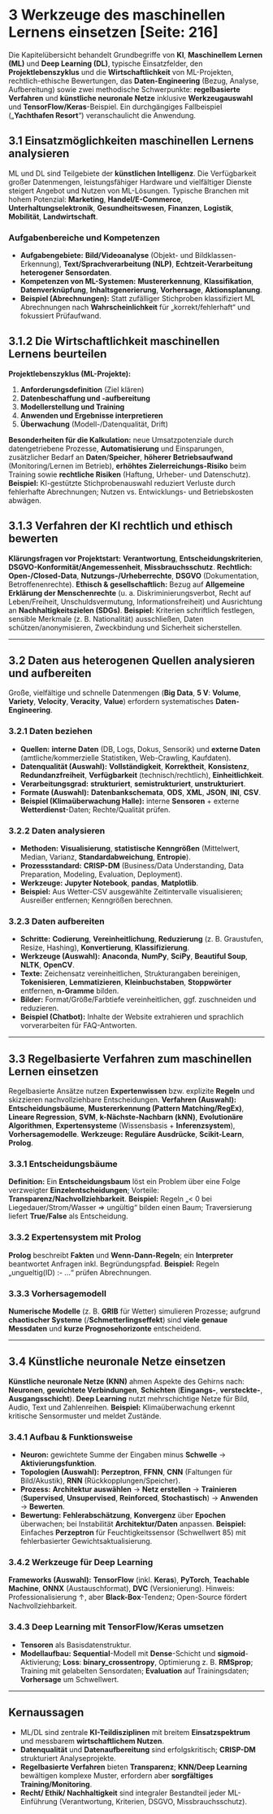 # 3 Werkzeuge des maschinellen Lernens einsetzen [Seite: 216]

Die Kapitelübersicht behandelt Grundbegriffe von **KI**, **Maschinellem Lernen (ML)** und **Deep Learning (DL)**, typische Einsatzfelder, den **Projektlebenszyklus** und die **Wirtschaftlichkeit** von ML-Projekten, rechtlich-ethische Bewertungen, das **Daten-Engineering** (Bezug, Analyse, Aufbereitung) sowie zwei methodische Schwerpunkte: **regelbasierte Verfahren** und **künstliche neuronale Netze** inklusive **Werkzeugauswahl** und **TensorFlow/Keras**-Beispiel. Ein durchgängiges Fallbeispiel („**Yachthafen Resort**“) veranschaulicht die Anwendung. 

## 3.1 Einsatzmöglichkeiten maschinellen Lernens analysieren

ML und DL sind Teilgebiete der **künstlichen Intelligenz**. Die Verfügbarkeit großer Datenmengen, leistungsfähiger Hardware und vielfältiger Dienste steigert Angebot und Nutzen von ML-Lösungen. Typische Branchen mit hohem Potenzial: **Marketing**, **Handel/E-Commerce**, **Unterhaltungselektronik**, **Gesundheitswesen**, **Finanzen**, **Logistik**, **Mobilität**, **Landwirtschaft**. 

### Aufgabenbereiche und Kompetenzen

* **Aufgabengebiete:** **Bild/Videoanalyse** (Objekt- und Bildklassen-Erkennung), **Text/Sprachverarbeitung (NLP)**, **Echtzeit-Verarbeitung heterogener Sensordaten**.
* **Kompetenzen von ML-Systemen:** **Mustererkennung**, **Klassifikation**, **Datenverknüpfung**, **Inhaltsgenerierung**, **Vorhersage**, **Aktionsplanung**.
* **Beispiel (Abrechnungen):** Statt zufälliger Stichproben klassifiziert ML Abrechnungen nach **Wahrscheinlichkeit** für „korrekt/fehlerhaft“ und fokussiert Prüfaufwand. 

## 3.1.2 Die Wirtschaftlichkeit maschinellen Lernens beurteilen

**Projektlebenszyklus (ML-Projekte):**

1. **Anforderungsdefinition** (Ziel klären)
2. **Datenbeschaffung und -aufbereitung**
3. **Modellerstellung und Training**
4. **Anwenden und Ergebnisse interpretieren**
5. **Überwachung** (Modell-/Datenqualität, Drift)

**Besonderheiten für die Kalkulation:** neue Umsatzpotenziale durch datengetriebene Prozesse, **Automatisierung** und Einsparungen, zusätzlicher Bedarf an **Daten**/**Speicher**, **höherer Betriebsaufwand** (Monitoring/Lernen im Betrieb), **erhöhtes Zielerreichungs-Risiko** beim Training sowie **rechtliche Risiken** (Haftung, Urheber- und Datenschutz). **Beispiel:** KI-gestützte Stichprobenauswahl reduziert Verluste durch fehlerhafte Abrechnungen; Nutzen vs. Entwicklungs- und Betriebskosten abwägen. 

## 3.1.3 Verfahren der KI rechtlich und ethisch bewerten

**Klärungsfragen vor Projektstart:** **Verantwortung**, **Entscheidungskriterien**, **DSGVO-Konformität/Angemessenheit**, **Missbrauchsschutz**.
**Rechtlich:** **Open-/Closed-Data**, **Nutzungs-/Urheberrechte**, **DSGVO** (Dokumentation, Betroffenenrechte).
**Ethisch & gesellschaftlich:** Bezug auf **Allgemeine Erklärung der Menschenrechte** (u. a. Diskriminierungsverbot, Recht auf Leben/Freiheit, Unschuldsvermutung, Informationsfreiheit) und Ausrichtung an **Nachhaltigkeitszielen (SDGs)**. **Beispiel:** Kriterien schriftlich festlegen, sensible Merkmale (z. B. Nationalität) ausschließen, Daten schützen/anonymisieren, Zweckbindung und Sicherheit sicherstellen. 

---

## 3.2 Daten aus heterogenen Quellen analysieren und aufbereiten

Große, vielfältige und schnelle Datenmengen (**Big Data**, **5 V**: **Volume**, **Variety**, **Velocity**, **Veracity**, **Value**) erfordern systematisches **Daten-Engineering**. 

### 3.2.1 Daten beziehen

* **Quellen:** **interne Daten** (DB, Logs, Dokus, Sensorik) und **externe Daten** (amtliche/kommerzielle Statistiken, Web-Crawling, Kaufdaten).
* **Datenqualität (Auswahl):** **Vollständigkeit**, **Korrektheit**, **Konsistenz**, **Redundanzfreiheit**, **Verfügbarkeit** (technisch/rechtlich), **Einheitlichkeit**.
* **Verarbeitungsgrad:** **strukturiert**, **semistrukturiert**, **unstrukturiert**.
* **Formate (Auswahl):** **Datenbankschemata**, **ODS**, **XML**, **JSON**, **INI**, **CSV**.
* **Beispiel (Klimaüberwachung Halle):** interne **Sensoren** + externe **Wetterdienst**-Daten; Rechte/Qualität prüfen. 

### 3.2.2 Daten analysieren

* **Methoden:** **Visualisierung**, **statistische Kenngrößen** (Mittelwert, Median, Varianz, **Standardabweichung**, **Entropie**).
* **Prozessstandard:** **CRISP-DM** (Business/Data Understanding, Data Preparation, Modeling, Evaluation, Deployment).
* **Werkzeuge:** **Jupyter Notebook**, **pandas**, **Matplotlib**.
* **Beispiel:** Aus Wetter-CSV ausgewählte Zeitintervalle visualisieren; Ausreißer entfernen; Kenngrößen berechnen. 

### 3.2.3 Daten aufbereiten

* **Schritte:** **Codierung**, **Vereinheitlichung**, **Reduzierung** (z. B. Graustufen, Resize, Hashing), **Konvertierung**, **Klassifizierung**.
* **Werkzeuge (Auswahl):** **Anaconda**, **NumPy**, **SciPy**, **Beautiful Soup**, **NLTK**, **OpenCV**.
* **Texte:** Zeichensatz vereinheitlichen, Strukturangaben bereinigen, **Tokenisieren**, **Lemmatizieren**, **Kleinbuchstaben**, **Stoppwörter** entfernen, **n-Gramme** bilden.
* **Bilder:** Format/Größe/Farbtiefe vereinheitlichen, ggf. zuschneiden und reduzieren.
* **Beispiel (Chatbot):** Inhalte der Website extrahieren und sprachlich vorverarbeiten für FAQ-Antworten. 

---

## 3.3 Regelbasierte Verfahren zum maschinellen Lernen einsetzen

Regelbasierte Ansätze nutzen **Expertenwissen** bzw. explizite **Regeln** und skizzieren nachvollziehbare Entscheidungen. **Verfahren (Auswahl):** **Entscheidungsbäume**, **Mustererkennung (Pattern Matching/RegEx)**, **Lineare Regression**, **SVM**, **k-Nächste-Nachbarn (kNN)**, **Evolutionäre Algorithmen**, **Expertensysteme** (Wissensbasis + **Inferenzsystem**), **Vorhersagemodelle**. **Werkzeuge:** **Reguläre Ausdrücke**, **Scikit-Learn**, **Prolog**. 

### 3.3.1 Entscheidungsbäume

**Definition:** Ein **Entscheidungsbaum** löst ein Problem über eine Folge verzweigter **Einzelentscheidungen**; Vorteile: **Transparenz/Nachvollziehbarkeit**.
**Beispiel:** Regeln „< 0 bei Liegedauer/Strom/Wasser ⇒ ungültig“ bilden einen Baum; Traversierung liefert **True/False** als Entscheidung. 

### 3.3.2 Expertensystem mit Prolog

**Prolog** beschreibt **Fakten** und **Wenn-Dann-Regeln**; ein **Interpreter** beantwortet Anfragen inkl. Begründungspfad. **Beispiel:** Regeln „ungueltig(ID) :- …“ prüfen Abrechnungen. 

### 3.3.3 Vorhersagemodell

**Numerische Modelle** (z. B. **GRIB** für Wetter) simulieren Prozesse; aufgrund **chaotischer Systeme** (/**Schmetterlingseffekt**) sind **viele genaue Messdaten** und **kurze Prognosehorizonte** entscheidend. 

---

## 3.4 Künstliche neuronale Netze einsetzen

**Künstliche neuronale Netze (KNN)** ahmen Aspekte des Gehirns nach: **Neuronen**, **gewichtete Verbindungen**, **Schichten** (**Eingangs-**, **versteckte-**, **Ausgangsschicht**). **Deep Learning** nutzt mehrschichtige Netze für Bild, Audio, Text und Zahlenreihen. **Beispiel:** Klimaüberwachung erkennt kritische Sensormuster und meldet Zustände. 

### 3.4.1 Aufbau & Funktionsweise

* **Neuron:** gewichtete Summe der Eingaben minus **Schwelle** → **Aktivierungsfunktion**.
* **Topologien (Auswahl):** **Perzeptron**, **FFNN**, **CNN** (Faltungen für Bild/Akustik), **RNN** (Rückkopplungen/Speicher).
* **Prozess:** **Architektur auswählen** → **Netz erstellen** → **Trainieren** (**Supervised**, **Unsupervised**, **Reinforced**, **Stochastisch**) → **Anwenden** → **Bewerten**.
* **Bewertung:** **Fehlerabschätzung**, **Konvergenz** über **Epochen** überwachen; bei Instabilität **Architektur/Daten** anpassen. **Beispiel:** Einfaches **Perzeptron** für Feuchtigkeitssensor (Schwellwert 85) mit fehlerbasierter Gewichtsaktualisierung. 

### 3.4.2 Werkzeuge für Deep Learning

**Frameworks (Auswahl):** **TensorFlow** (inkl. **Keras**), **PyTorch**, **Teachable Machine**, **ONNX** (Austauschformat), **DVC** (Versionierung). Hinweis: Professionalisierung ↑, aber **Black-Box**-Tendenz; Open-Source fördert Nachvollziehbarkeit. 

### 3.4.3 Deep Learning mit TensorFlow/Keras umsetzen

* **Tensoren** als Basisdatenstruktur.
* **Modellaufbau:** **Sequential**-Modell mit **Dense**-Schicht und **sigmoid**-Aktivierung; **Loss**: **binary_crossentropy**, Optimierung z. B. **RMSprop**; Training mit gelabelten Sensordaten; **Evaluation** auf Trainingsdaten; **Vorhersage** um Schwellwert. 

---

## Kernaussagen

* ML/DL sind zentrale **KI-Teildisziplinen** mit breitem **Einsatzspektrum** und messbarem **wirtschaftlichem Nutzen**.
* **Datenqualität** und **Datenaufbereitung** sind erfolgskritisch; **CRISP-DM** strukturiert Analyseprojekte.
* **Regelbasierte Verfahren** bieten **Transparenz**; **KNN/Deep Learning** bewältigen komplexe Muster, erfordern aber **sorgfältiges Training/Monitoring**.
* **Recht/ Ethik/ Nachhaltigkeit** sind integraler Bestandteil jeder ML-Einführung (Verantwortung, Kriterien, DSGVO, Missbrauchsschutz). 
